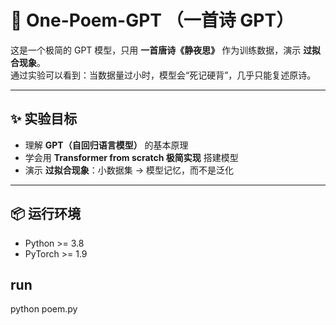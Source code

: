 # 🧠 One-Poem-GPT （一首诗 GPT）

这是一个极简的 GPT 模型，只用 **一首唐诗《静夜思》** 作为训练数据，演示 **过拟合现象**。  
通过实验可以看到：当数据量过小时，模型会“死记硬背”，几乎只能复述原诗。

---

## ✨ 实验目标
- 理解 **GPT（自回归语言模型）** 的基本原理  
- 学会用 **Transformer from scratch 极简实现** 搭建模型  
- 演示 **过拟合现象**：小数据集 → 模型记忆，而不是泛化

---

## 📦 运行环境
- Python >= 3.8
- PyTorch >= 1.9

## run
python poem.py

